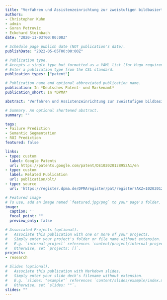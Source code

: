 ```yaml
---
title: "Verfahren und Assistenzeinrichtung zur zweistufigen bildbasierten Szenenerkennung und Kraftfahrzeug"
authors:
- Christopher Kuhn
- admin
- Goran Petrovic
- Eckehard Steinbach
date: "2020-11-03T00:00:00Z"

# Schedule page publish date (NOT publication's date).
publishDate: "2022-05-05T00:00:00Z"

# Publication type.
# Accepts a single type but formatted as a YAML list (for Hugo requirements).
# Enter a publication type from the CSL standard.
publication_types: ["patent"]

# Publication name and optional abbreviated publication name.
publication: In *Deutsches Patent- und Markenamt*
publication_short: In *DPMA*

abstract: "Verfahren und Assistenzeinrichtung zur zweistufigen bildbasierten Szenenerkennung und Kraftfahrzeug"

# Summary. An optional shortened abstract.
summary: ""

tags:
- Failure Prediction
- Semantic Segmentation
- ROI Prediction
featured: false

links:
- type: custom
  label: Google Patents
  url: https://patents.google.com/patent/DE102020128952A1/en
- type: custom
  label: Related Publication
  url: publication/blt/
- type: source
  url: 'https://register.dpma.de/DPMAregister/pat/register?AKZ=1020201289529'

# Featured image
# To use, add an image named `featured.jpg/png` to your page's folder.
image:
  caption: ''
  focal_point: ""
  preview_only: false

# Associated Projects (optional).
#   Associate this publication with one or more of your projects.
#   Simply enter your project's folder or file name without extension.
#   E.g. `internal-project` references `content/project/internal-project/index.md`.
#   Otherwise, set `projects: []`.
projects:
- research

# Slides (optional).
#   Associate this publication with Markdown slides.
#   Simply enter your slide deck's filename without extension.
#   E.g. `slides: "example"` references `content/slides/example/index.md`.
#   Otherwise, set `slides: ""`.
slides: ""
---
```

